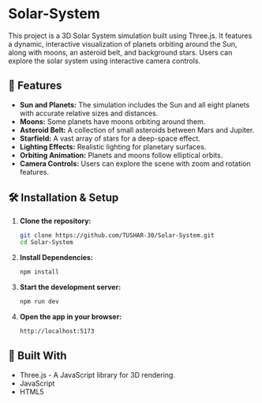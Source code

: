# Solar-System
This project is a 3D Solar System simulation built using Three.js. It features a dynamic, interactive visualization of planets orbiting around the Sun, along with moons, an asteroid belt, and background stars. Users can explore the solar system using interactive camera controls.

## 🚀 Features
- **Sun and Planets:** The simulation includes the Sun and all eight planets with accurate relative sizes and distances.
- **Moons:** Some planets have moons orbiting around them. 
- **Asteroid Belt:** A collection of small asteroids between Mars and Jupiter. 
- **Starfield:** A vast array of stars for a deep-space effect.
- **Lighting Effects:** Realistic lighting for planetary surfaces.
- **Orbiting Animation:** Planets and moons follow elliptical orbits.
- **Camera Controls:** Users can explore the scene with zoom and rotation features.

## 🛠️ Installation & Setup

1. **Clone the repository:**  
   ```bash
   git clone https://github.com/TUSHAR-30/Solar-System.git
   cd Solar-System
    ```

2. **Install Dependencies:**  
   ```bash
   npm install
   ```

3. **Start the development server:**  
   ```bash
   npm run dev
   ```

4. **Open the app in your browser:**  
   ```bash
   http://localhost:5173
   ```

## 📌 Built With
- Three.js - A JavaScript library for 3D rendering.
- JavaScript
- HTML5
